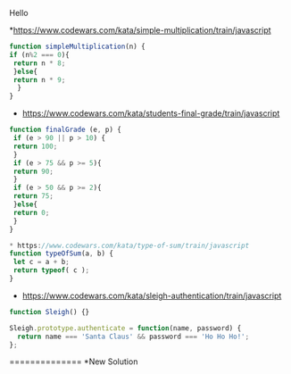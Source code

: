 Hello


*https://www.codewars.com/kata/simple-multiplication/train/javascript
```javascript
function simpleMultiplication(n) {
if (n%2 === 0){
 return n * 8;
 }else{
 return n * 9;
  }
}
```
* https://www.codewars.com/kata/students-final-grade/train/javascript
```javascript
function finalGrade (e, p) {
 if (e > 90 || p > 10) {
 return 100;
 }
 if (e > 75 && p >= 5){
 return 90;
 }
 if (e > 50 && p >= 2){
 return 75;
 }else{
 return 0;
 }
}
```
```javascript
* https://www.codewars.com/kata/type-of-sum/train/javascript
function typeOfSum(a, b) {
 let c = a + b;
 return typeof( c );
}
```
* https://www.codewars.com/kata/sleigh-authentication/train/javascript
```javascript
function Sleigh() {}

Sleigh.prototype.authenticate = function(name, password) {
  return name === 'Santa Claus' && password === 'Ho Ho Ho!';
};
```
==============
*New Solution
